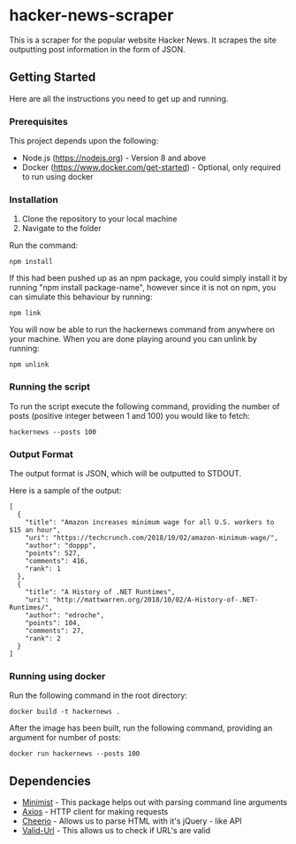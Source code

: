 # hacker-news-scraper

This is a scraper for the popular website Hacker News. It scrapes the site
outputting post information in the form of JSON.

## Getting Started
Here are all the instructions you need to get up and running.

### Prerequisites
This project depends upon the following:
  - Node.js (https://nodejs.org) - Version 8 and above
  - Docker (https://www.docker.com/get-started) - Optional, only required to run using docker

### Installation
1. Clone the repository to your local machine
2. Navigate to the folder

Run the command:

```
npm install
```

If this had been pushed up as an npm package, you could simply install it by running "npm install package-name", however
since it is not on npm, you can simulate this behaviour by running:

```
npm link
```

You will now be able to run the hackernews command from anywhere on your machine. When you are done playing around
you can unlink by running:

```
npm unlink
```

### Running the script

To run the script execute the following command, providing the number of posts (positive integer between 1 and 100)
you would like to fetch:

```
hackernews --posts 100
```

### Output Format

The output format is JSON, which will be outputted to STDOUT.

Here is a sample of the output:

```
[
  {
    "title": "Amazon increases minimum wage for all U.S. workers to $15 an hour",
    "uri": "https://techcrunch.com/2018/10/02/amazon-minimum-wage/",
    "author": "doppp",
    "points": 527,
    "comments": 416,
    "rank": 1
  },
  {
    "title": "A History of .NET Runtimes",
    "uri": "http://mattwarren.org/2018/10/02/A-History-of-.NET-Runtimes/",
    "author": "edroche",
    "points": 104,
    "comments": 27,
    "rank": 2
  }
]
```

### Running using docker
Run the following command in the root directory:
```
docker build -t hackernews .
```

After the image has been built, run the following command, providing an argument for number of posts:
```
docker run hackernews --posts 100
```

## Dependencies

* [Minimist](https://github.com/substack/minimist) - This package helps out with parsing command line arguments
* [Axios](https://github.com/axios/axios) - HTTP client for making requests
* [Cheerio](https://github.com/cheeriojs/cheerio) - Allows us to parse HTML with it's jQuery - like API
* [Valid-Url](https://github.com/ogt/valid-url) - This allows us to check if URL's are valid
